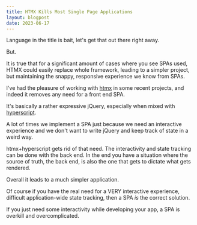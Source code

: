 ```yaml
---
title: HTMX Kills Most Single Page Applications
layout: blogpost
date: 2023-06-17
---
```


Language in the title is bait, let's get that out there right away.

But.

It is true that for a significant amount of cases where you see SPAs used, HTMX
could easily replace whole framework, leading to a simpler project, but
maintaining the snappy, responsive experience we know from SPAs.

I've had the pleasure of working with [htmx](https://htmx.org/) in some recent
projects, and indeed it removes any need for a front end SPA.

It's basically a rather expressive jQuery, especially when mixed with
[hyperscript](https://hyperscript.org/).

A lot of times we implement a SPA just because we need an interactive
experience and we don't want to write jQuery and keep track of state in a weird
way.

htmx+hyperscript gets rid of that need.  The interactivity and state tracking
can be done with the back end.  In the end you have a situation where the
source of truth, the back end, is also the one that gets to dictate what gets
rendered.

Overall it leads to a much simpler application.

Of course if you have the real need for a VERY interactive experience,
difficult application-wide state tracking, then a SPA _is_ the correct solution.

If you just need some interactivity while developing your app, a SPA is
overkill and overcomplicated.
